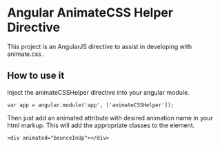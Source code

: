 # Angular AnimateCSS Helper Directive

This project is an AngularJS directive to assist in developing with animate.css .

## How to use it

Inject the animateCSSHelper directive into your angular module.

    var app = angular.module('app', ['animateCSSHelper']);

Then just add an animated attribute with desired animation name in your html markup. This will add the
appropriate classes to the element.

    <div animated="bounceInUp"></div>
